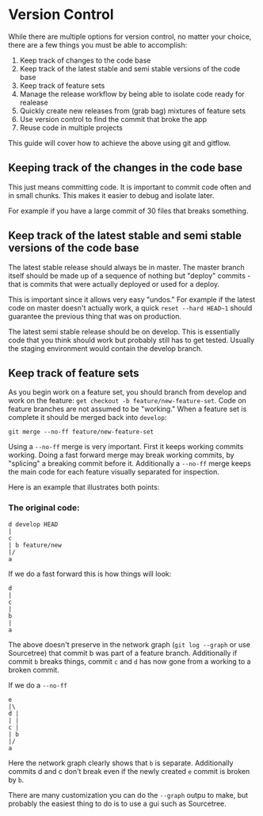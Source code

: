 
# Version Control

While there are multiple options for version control, no matter your choice, there
are a few things you must be able to accomplish:

1. Keep track of changes to the code base
2. Keep track of the latest stable and semi stable versions of the code base
3. Keep track of feature sets
4. Manage the release workflow by being able to isolate code ready for realease
5. Quickly create new releases from (grab bag) mixtures of feature sets
6. Use version control to find the commit that broke the app
7. Reuse code in multiple projects

This guide will cover how to achieve the above using git and gitflow.

## Keeping track of the changes in the code base

This just means committing code. It is important to commit code often and in small
chunks. This makes it easier to debug and isolate later.

For example if you have a large commit of 30 files that breaks something.

## Keep track of the latest stable and semi stable versions of the code base

The latest stable release should always be in master. The master branch itself
should be made up of a sequence of nothing but "deploy" commits - that is commits
that were actually deployed or used for a deploy.

This is important since it allows very easy "undos." For example if the latest
code on master doesn't actually work, a quick `reset --hard HEAD~1` should guarantee
the previous thing that was on production.

The latest semi stable release should be on develop. This is essentially code that
you think should work but probably still has to get tested. Usually the staging
environment would contain the develop branch.

## Keep track of feature sets

As you begin work on a feature set, you should branch from develop and work on the
feature: `get checkout -b feature/new-feature-set`. Code on feature branches are
not assumed to be "working." When a feature set is complete it should be merged
back into `develop`:

```
git merge --no-ff feature/new-feature-set
```

Using a `--no-ff` merge is very important. First it keeps working commits working.
Doing a fast forward merge may break working commits, by "splicing" a breaking
commit before it. Additionally a `--no-ff` merge keeps the main code for each
feature visually separated for inspection.

Here is an example that illustrates both points:

### The original code:

```
d develop HEAD
|
c
| b feature/new
|/
a
```

If we do a fast forward this is how things will look:

```
d
|
c
|
b
|
a
```

The above doesn't preserve in the network graph (`git log --graph` or use Sourcetree)
that commit b was part of a feature branch. Additionally if commit `b` breaks things,
commit `c` and `d` has now gone from a working to a broken commit.

If we do a `--no-ff`

```
e
|\
d |
| |
c |
| b
|/
a
```

Here the network graph clearly shows that `b` is separate. Additionally commits
d and c don't break even if the newly created `e` commit is broken by `b`.

There are many customization you can do the `--graph` outpu to make, but probably
the easiest thing to do is to use a gui such as Sourcetree.
